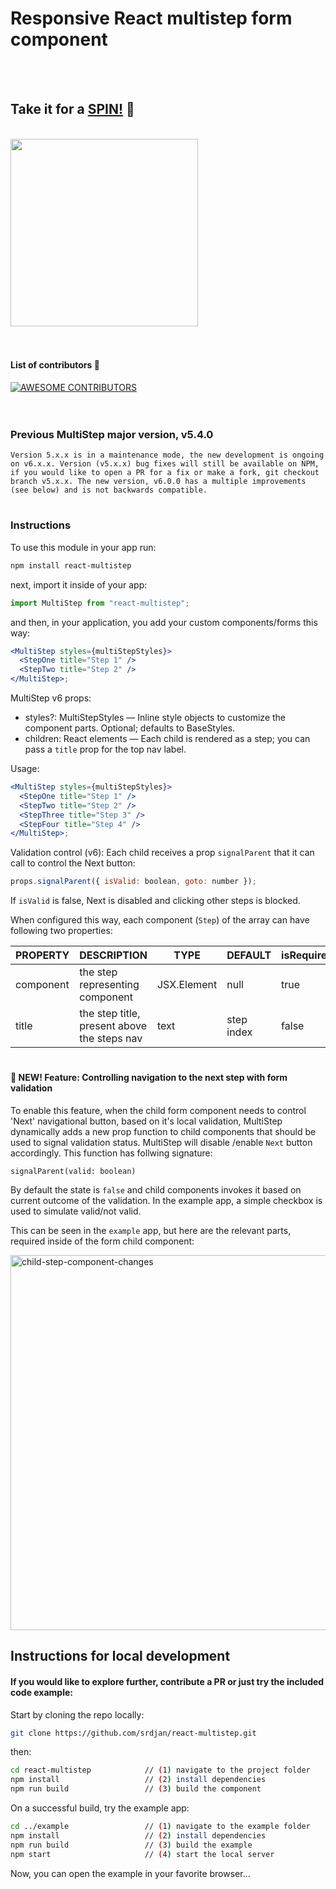 # Responsive React multistep form component

</br>
</br>

## Take it for a [**SPIN!**](http://srdjan.github.io/react-multistep/) :dizzy:

</br>

<kbd>
<img border=width="500px" height="300px" src="https://raw.githubusercontent.com/srdjan/react-multistep/master/assets/react-multistep.png"/>
</kbd>

</br>
</br>
</br>

#### List of contributors :raised_hands:

<a href = "https://github.com/react-multistep/graphs/contributors">
  <img src="https://contrib.rocks/image?repo=srdjan/react-multistep" alt="AWESOME CONTRIBUTORS" />
</a>

</br>
</br>
</br>

### Previous MultiStep major version, v5.4.0

```
Version 5.x.x is in a maintenance mode, the new development is ongoing on v6.x.x. Version (v5.x.x) bug fixes will still be available on NPM, if you would like to open a PR for a fix or make a fork, git checkout branch v5.x.x. The new version, v6.0.0 has a multiple improvements (see below) and is not backwards compatible.
```

# 

### Instructions

To use this module in your app run:

```sh
npm install react-multistep
```

next, import it inside of your app:

```jsx
import MultiStep from "react-multistep";
```

and then, in your application, you add your custom components/forms this way:

```jsx
<MultiStep styles={multiStepStyles}>
  <StepOne title="Step 1" />
  <StepTwo title="Step 2" />
</MultiStep>;
```

MultiStep v6 props:

- styles?: MultiStepStyles — Inline style objects to customize the component
  parts. Optional; defaults to BaseStyles.
- children: React elements — Each child is rendered as a step; you can pass a
  `title` prop for the top nav label.

Usage:

```jsx
<MultiStep styles={multiStepStyles}>
  <StepOne title="Step 1" />
  <StepTwo title="Step 2" />
  <StepThree title="Step 3" />
  <StepFour title="Step 4" />
</MultiStep>;
```

Validation control (v6): Each child receives a prop `signalParent` that it can
call to control the Next button:

```js
props.signalParent({ isValid: boolean, goto: number });
```

If `isValid` is false, Next is disabled and clicking other steps is blocked.

When configured this way, each component (`Step`) of the array can have
following two properties:

| PROPERTY  | DESCRIPTION                                 | TYPE        | DEFAULT    | isRequired |
| --------- | ------------------------------------------- | ----------- | ---------- | ---------- |
| component | the step representing component             | JSX.Element | null       | true       |
| title     | the step title, present above the steps nav | text        | step index | false      |

# 

#### 🚀 NEW! Feature: Controlling navigation to the next step with form validation

To enable this feature, when the child form component needs to control 'Next'
navigational button, based on it's local validation, MultiStep dynamically adds
a new prop function to child components that should be used to signal validation
status. MultiStep will disable /enable `Next` button accordingly. This function
has follwing signature:

`signalParent(valid: boolean)`

By default the state is `false` and child components invokes it based on current
outcome of the validation. In the example app, a simple checkbox is used to
simulate valid/not valid.

This can be seen in the `example` app, but here are the relevant parts, required
inside of the form child component:

<img width="600" alt="child-step-component-changes" src="https://user-images.githubusercontent.com/61190/213932636-5f2d8dfe-0f98-457e-9f0f-6a890174a834.png">

## Instructions for local development

#### If you would like to explore further, contribute a PR or just try the included code example:

Start by cloning the repo locally:

```sh
git clone https://github.com/srdjan/react-multistep.git
```

then:

```sh
cd react-multistep            // (1) navigate to the project folder
npm install                   // (2) install dependencies
npm run build                 // (3) build the component
```

On a successful build, try the example app:

```sh
cd ../example                 // (1) navigate to the example folder
npm install                   // (2) install dependencies
npm run build                 // (3) build the example
npm start                     // (4) start the local server
```

Now, you can open the example in your favorite browser...
